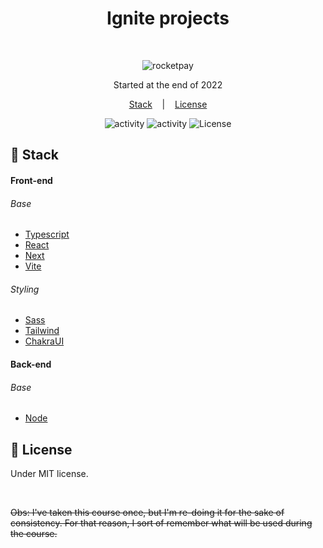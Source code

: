 <h1 align="center"> Ignite projects </h1>

<br>

<p align="center">
  <img alt="rocketpay" src="https://xesque.rocketseat.dev/platform/1654117672768.svg" />
</p>

<p align="center">
  Started at the end of 2022
</p>

<p align="center">
  <a href="#-stack">Stack</a> &nbsp;&nbsp;&nbsp;|&nbsp;&nbsp;&nbsp;
  <a href="#memo-license">License</a>
</p>

<p align="center">
  <img alt="activity" src="https://img.shields.io/github/last-commit/Nyyu/ignite-rocketseat?labelColor=121214&color=%2349AA26" />
  <img alt="activity" src="https://img.shields.io/github/commit-activity/w/Nyyu/ignite-rocketseat?labelColor=121214&color=%2349AA26" />
  <img alt="License" src="https://img.shields.io/static/v1?label=license&message=MIT&color=49AA26&labelColor=121214" />
</p>

## 🚀 Stack

#### Front-end

###### Base
- [Typescript](https://www.typescriptlang.org/)
- [React](https://reactjs.org/)
- [Next](https://nextjs.org/)
- [Vite](https://vitejs.dev/)

###### Styling
- [Sass](https://sass-lang.com)
- [Tailwind](https://tailwindcss.com)
- [ChakraUI](https://chakra-ui.com)

#### Back-end

###### Base
- [Node](https://nodejs.org/)

## :memo: License

Under MIT license.

<br>

~~Obs: I've taken this course once, but I'm re-doing it for the sake of consistency. For that reason, I sort of remember what will be used during the course.~~
